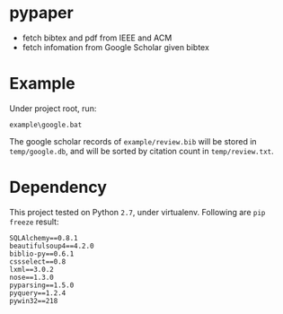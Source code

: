 # pypaper

* fetch bibtex and pdf from IEEE and ACM
* fetch infomation from Google Scholar given bibtex

# Example

Under project root, run:

```
example\google.bat
```

The google scholar records of `example/review.bib` will be stored in `temp/google.db`, and will be sorted by citation count in `temp/review.txt`.

# Dependency

This project tested on Python `2.7`, under virtualenv. Following are `pip freeze` result:

```
SQLAlchemy==0.8.1
beautifulsoup4==4.2.0
biblio-py==0.6.1
cssselect==0.8
lxml==3.0.2
nose==1.3.0
pyparsing==1.5.0
pyquery==1.2.4
pywin32==218
```

